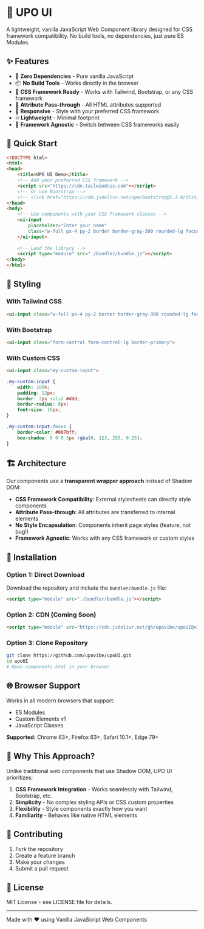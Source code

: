# 🎨 UPO UI

A lightweight, vanilla JavaScript Web Component library designed for CSS framework compatibility. No build tools, no dependencies, just pure ES Modules.

## ✨ Features

- 🚀 **Zero Dependencies** - Pure vanilla JavaScript
- 📦 **No Build Tools** - Works directly in the browser
- 🎨 **CSS Framework Ready** - Works with Tailwind, Bootstrap, or any CSS framework
- 🔧 **Attribute Pass-through** - All HTML attributes supported
- 📱 **Responsive** - Style with your preferred CSS framework
- 🔥 **Lightweight** - Minimal footprint
- 🎯 **Framework Agnostic** - Switch between CSS frameworks easily

## 🚀 Quick Start

```html
<!DOCTYPE html>
<html>
<head>
    <title>UPO UI Demo</title>
    <!-- Add your preferred CSS framework -->
    <script src="https://cdn.tailwindcss.com"></script>
    <!-- Or use Bootstrap -->
    <!-- <link href="https://cdn.jsdelivr.net/npm/bootstrap@5.3.0/dist/css/bootstrap.min.css" rel="stylesheet"> -->
</head>
<body>
    <!-- Use components with your CSS framework classes -->
    <ui-input 
        placeholder="Enter your name"
        class="w-full px-4 py-2 border border-gray-300 rounded-lg focus:ring-2 focus:ring-blue-500">
    </ui-input>
    
    <!-- Load the library -->
    <script type="module" src="./bundler/bundle.js"></script>
</body>
</html>
```

## 🎨 Styling

### With Tailwind CSS
```html
<ui-input class="w-full px-4 py-2 border border-gray-300 rounded-lg focus:ring-2 focus:ring-blue-500 focus:border-blue-500 outline-none">
```

### With Bootstrap
```html
<ui-input class="form-control form-control-lg border-primary">
```

### With Custom CSS
```html
<ui-input class="my-custom-input">
```

```css
.my-custom-input {
    width: 100%;
    padding: 12px;
    border: 2px solid #ddd;
    border-radius: 8px;
    font-size: 16px;
}

.my-custom-input:focus {
    border-color: #007bff;
    box-shadow: 0 0 0 3px rgba(0, 123, 255, 0.25);
}
```

## 🏗️ Architecture

Our components use a **transparent wrapper approach** instead of Shadow DOM:

- **CSS Framework Compatibility**: External stylesheets can directly style components
- **Attribute Pass-through**: All attributes are transferred to internal elements
- **No Style Encapsulation**: Components inherit page styles (feature, not bug!)
- **Framework Agnostic**: Works with any CSS framework or custom styles

## 📁 Installation

### Option 1: Direct Download
Download the repository and include the `bundler/bundle.js` file:

```html
<script type="module" src="./bundler/bundle.js"></script>
```

### Option 2: CDN (Coming Soon)
```html
<script type="module" src="https://cdn.jsdelivr.net/gh/upovibe/upoUI@v1.0.0/bundler/bundle.js"></script>
```

### Option 3: Clone Repository
```bash
git clone https://github.com/upovibe/upoUI.git
cd upoUI
# Open components.html in your browser
```

## 🌐 Browser Support

Works in all modern browsers that support:
- ES Modules
- Custom Elements v1
- JavaScript Classes

**Supported:** Chrome 63+, Firefox 63+, Safari 10.1+, Edge 79+

## 🎯 Why This Approach?

Unlike traditional web components that use Shadow DOM, UPO UI prioritizes:

1. **CSS Framework Integration** - Works seamlessly with Tailwind, Bootstrap, etc.
2. **Simplicity** - No complex styling APIs or CSS custom properties
3. **Flexibility** - Style components exactly how you want
4. **Familiarity** - Behaves like native HTML elements

## 🤝 Contributing

1. Fork the repository
2. Create a feature branch
3. Make your changes
4. Submit a pull request

## 📄 License

MIT License - see LICENSE file for details.

---

Made with ❤️ using Vanilla JavaScript Web Components

